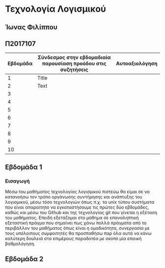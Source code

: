 # Τεχνολογία Λογισμικού
## Ίωνας Φιλίππου
## Π2017107




| Εβδομάδα    | Σύνδεσμος στην εβδομαδιαία παρουσίαση προόδου στις συζητήσεις | Αυτοαξιολόγηση |
| ----------- | ----------- |  ----------- |
| 1     | Title       | |
| 2   | Text        | |
| 3   |             | |
| 4   |             | |
| 5   |             | |
| 6   |             | |
| 7   |             | |
| 8   |             | |
| 9   |             | |
| 10   |             | |

## Εβδομάδα 1
### Εισαγωγή
  Μέσω του μαθήματος τεχνολογίας λογισμικού πιστεύω θα είμαι σε να κατανοήσω τον τρόπο οργάνωσης συντήρησης και ανάπτυξης του λογισμικού, μέσω τόσο τεχνολογιών όπως π.χ. τα unix τύπου συστήματα που είναι απαραίτητο να εγκαταστήσουμε τις πρώτες δύο εβδομάδες, καθώς και μέσω του Github και της τεχνολογίας git που γίνεται η εξέταση του μαθήματος. Επειδή εξετάζομαι στο μάθημα σε επαναληπτική εξεταστική πράγμα που σημαίνει πως χάνω πολλά πράγματα από το περιβάλλον του μαθήματος όπως είναι η ομαδικότητα, συνεργασία με τους υπόλοιπους συμφοιτητές θα προσπαθήσω παρ όλα αυτά να κάνω καλύτερη δουλειά στα επιμέρους παραδοτέα με σκοπό μία επιεική βαθμολόγηση.

## Εβδομάδα 2
